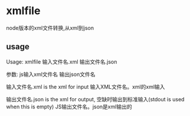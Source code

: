 # xmlfile
node版本的xml文件转换,从xml到json

## usage
Usage: xmlfile 输入文件名.xml 输出文件名.json 

参数: js输入xml文件名 输出json文件名

输入文件名.xml is the xml for input
输入XML文件名。xml的xml输入

输出文件名.json is the xml for output, 空缺时输出到标准输入(stdout is used when this is empty)
JS输出文件名。json是xml输出的